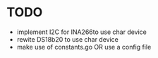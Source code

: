 # TODO

- implement I2C for INA266to use char device
- rewite DS18b20 to use char device
- make use of constants.go OR use a config file
